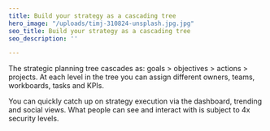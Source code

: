 ```yaml
---
title: Build your strategy as a cascading tree
hero_image: "/uploads/timj-310824-unsplash.jpg.jpg"
seo_title: Build your strategy as a cascading tree
seo_description: ''

---
```

The strategic planning tree cascades as: goals > objectives > actions > projects. At each level in the tree you can assign different owners, teams, workboards, tasks and KPIs.

You can quickly catch up on strategy execution via the dashboard, trending and social views. What people can see and interact with is subject to 4x security levels.